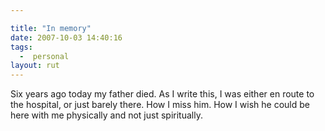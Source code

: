 ```yaml
---

title: "In memory"
date: 2007-10-03 14:40:16
tags:
  -  personal
layout: rut
---
```


Six years ago today my father died.  As I write this, I was either en route to the hospital, or just barely there.  How I miss him. How I wish he could be here with me physically and not just spiritually. 

